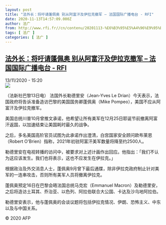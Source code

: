 ```yaml
---
layout: post
title: "法外长：将吁请蓬佩奥 别从阿富汗及伊拉克撤军 – 法国国际广播电台 - RFI"
date: 2020-11-13T14:57:09.000Z
author: 法广
from: http://www.rfi.fr//cn/contenu/20201113-%E6%B3%95%E5%A4%96%E9%95%BF%E5%B0%86%E5%90%81%E8%AF%B7%E8%93%AC%E4%BD%A9%E5%A5%A5-%E5%88%AB%E4%BB%8E%E9%98%BF%E5%AF%8C%E6%B1%97%E5%8F%8A%E4%BC%8A%E6%8B%89%E5%85%8B%E6%92%A4%E5%86%9B
tags: [ 法广 ]
categories: [ 法广 ]
---
```

<!--1605279429000-->
[法外长：将吁请蓬佩奥 别从阿富汗及伊拉克撤军 – 法国国际广播电台 - RFI](http://www.rfi.fr//cn/contenu/20201113-%E6%B3%95%E5%A4%96%E9%95%BF%E5%B0%86%E5%90%81%E8%AF%B7%E8%93%AC%E4%BD%A9%E5%A5%A5-%E5%88%AB%E4%BB%8E%E9%98%BF%E5%AF%8C%E6%B1%97%E5%8F%8A%E4%BC%8A%E6%8B%89%E5%85%8B%E6%92%A4%E5%86%9B)
------

<div>
<div>13/11/2020 - 15:20</div><img src="https://s.rfi.fr/media/display/683e626c-25be-11eb-9560-005056bf87d6/w:310/p:16x9/int0019b.201113222004.jpg"><div class="t-content__body u-clearfix">            <p>（法新社巴黎13日电）    法国外长勒德里安（Jean-Yves Le Drian）今天表示，法国政府将告诉准备造访巴黎的美国国务卿蓬佩奥（Mike Pompeo），美国不应从阿富汗及伊拉克撤军。</p><p>    美国总统川普10月曾推文承诺，他希望让所有美军在12月25日耶诞节前撤离阿富汗返国，以加速结束让美国耗时最久的战争。</p><p>    之后，多名美国高阶官员试图为此承诺作出澄清，白宫国家安全顾问欧布莱恩（Robert O'Brien）指称，2021年初驻阿富汗美军数量将降至约2500人。</p><p>    勒德里安在电视转播的访问中，被要求对上述计画作出回应。他指出：「我们不认为这应该发生。我们也将表示，这也不应发生在伊拉克。」</p><p>    根据政治及外交消息人士，蓬佩奥9月曾下最后通牒，除非伊拉克政府制止针对美军的一连串攻击，否则所有美军人员将撤离伊拉克。</p><p>    蓬佩奥预定16日在巴黎会晤法国总统马克宏（Emmanuel Macron）及勒德里安，之后将造访土耳其、乔治亚、以色列、阿拉伯联合大公国、卡达及沙乌地阿拉伯。</p><p>    勒德里安表示，他与蓬佩奥的会谈议题将包括伊拉克情况、伊朗、恐怖主义、中东以及与中国关系。</p>            <p class="t-copyright">© 2020 AFP</p>        </div>
</div>
